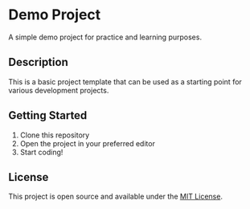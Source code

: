 # Demo Project

A simple demo project for practice and learning purposes.

## Description

This is a basic project template that can be used as a starting point for various development projects.

## Getting Started

1. Clone this repository
2. Open the project in your preferred editor
3. Start coding!

## License

This project is open source and available under the [MIT License](LICENSE).
